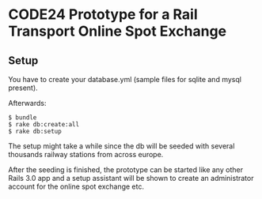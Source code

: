 CODE24 Prototype for a Rail Transport Online Spot Exchange
==========================================================

Setup
-----

You have to create your database.yml (sample files for sqlite and mysql present).

Afterwards:

    $ bundle
    $ rake db:create:all
    $ rake db:setup
    
The setup might take a while since the db will be seeded with several thousands railway stations from across europe.

After the seeding is finished, the prototype can be started like any other Rails 3.0 app and a setup assistant will be shown to create an administrator account for the online spot exchange etc.

